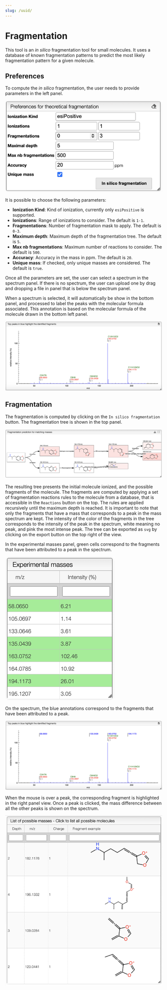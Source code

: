 ```yaml
---
slug: /uuid/
---
```


# Fragmentation

This tool is an *in silico* fragmentation tool for small molecules. It uses a database of known fragmentation patterns to predict the most likely fragmentation pattern for a given molecule. 


## Preferences

To compute the *in silico* fragmentation, the user needs to provide parameters in the left panel.

![preferences](images/preferences.png)

It is possible to choose the following parameters:

- **Ionization Kind**: Kind of ionization, currently only `esiPositive` is supported.
- **Ionizations**: Range of ionizations to consider. The default is `1-1`.
- **Fragmentations**: Number of fragmentation mask to apply. The default is `0-3`.
- **Maximum depth**: Maximum depth of the fragmentation tree. The default is `5`.
- **Max nb fragmentations**: Maximum number of reactions to consider. The default is `500`.
- **Accuracy**: Accuracy in the mass in ppm. The default is `20`.
- **Unique mass**: If checked, only unique masses are considered. The default is `true`.

Once all the parameters are set, the user can select a spectrum in the spectrum panel. If there is no spectrum, the user can upload one by drag and dropping a file in panel that is below the spectrum panel.

When a spectrum is selected, it will automatically be show in the bottom panel, and processed to label the peaks with the molecular formula associated. This annotation is based on the molecular formula of the molecule drawn in the bottom left panel.

![spectrum](images/spectrum.png)

## Fragmentation

The fragmentation is computed by clicking on the `In silico fragmentation` button. The fragmentation tree is shown in the top panel. 

![fragmentation](images/frag_view.png)

The resulting tree presents the initial molecule ionized, and the possible fragments of the molecule. The fragments are computed by applying a set of fragmentation reactions rules to the molecule from a database, that is accessible in the `Reactions` button on the top. The rules are applied recursively until the maximum depth is reached. It is important to note that only the fragments that have a mass that corresponds to a peak in the mass spectrum are kept. The intensity of the color of the fragments in the tree corresponds to the intensity of the peak in the spectrum, white meaning no peak, and pink the most intense peak. The tree can be exported as `svg` by clicking on the export button on the top right of the view.

In the experimental masses panel, green cells correspond to the fragments that have been attributed to a peak in the spectrum. 

![annotations](images/annotations.png)

On the spectrum, the blue annotations correspond to the fragments that have been attributed to a peak.

![blue_spectrum](images/blue_spectrum.png)

When the mouse is over a peak, the corresponding fragment is highlighted in the right panel view. Once a peak is clicked, the mass difference between all the other peaks is shown on the spectrum.

![list_mass](images/list_mass.png)

